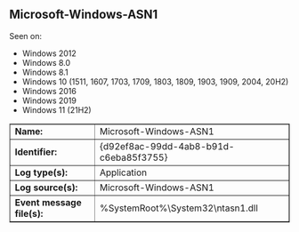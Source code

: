 ## Microsoft-Windows-ASN1

Seen on:
* Windows 2012
* Windows 8.0
* Windows 8.1
* Windows 10 (1511, 1607, 1703, 1709, 1803, 1809, 1903, 1909, 2004, 20H2)
* Windows 2016
* Windows 2019
* Windows 11 (21H2)

<table border="1" class="docutils">
  <tbody>
    <tr>
      <td><b>Name:</b></td>
      <td>Microsoft-Windows-ASN1</td>
    </tr>
    <tr>
      <td><b>Identifier:</b></td>
      <td>{d92ef8ac-99dd-4ab8-b91d-c6eba85f3755}</td>
    </tr>
    <tr>
      <td><b>Log type(s):</b></td>
      <td>Application</td>
    </tr>
    <tr>
      <td><b>Log source(s):</b></td>
      <td>Microsoft-Windows-ASN1</td>
    </tr>
    <tr>
      <td><b>Event message file(s):</b></td>
      <td>%SystemRoot%\System32\ntasn1.dll</td>
    </tr>
  </tbody>
</table>

&nbsp;

